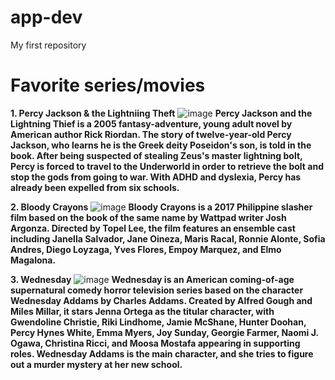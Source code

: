 # app-dev
My first repository
# Favorite series/movies

**1. Percy Jackson & the Lightniing Theft**
![image](https://i.pinimg.com/originals/1c/83/22/1c8322b46d0ea88a1d5c79b0384df024.jpg)
**Percy Jackson and the Lightning Thief is a 2005 fantasy-adventure, young adult novel by American author Rick Riordan. The story of twelve-year-old Percy Jackson, who learns he is the Greek deity Poseidon's son, is told in the book. After being suspected of stealing Zeus's master lightning bolt, Percy is forced to travel to the Underworld in order to retrieve the bolt and stop the gods from going to war. With ADHD and dyslexia, Percy has already been expelled from six schools.**

**2. Bloody Crayons**
![image](https://data-starcinema.abs-cbn.com/starcinema/starcinema/media/august/23/bloody-820.jpg?ext=.jpg)
**Bloody Crayons is a 2017 Philippine slasher film based on the book of the same name by Wattpad writer Josh Argonza. Directed by Topel Lee, the film features an ensemble cast including Janella Salvador, Jane Oineza, Maris Racal, Ronnie Alonte, Sofia Andres, Diego Loyzaga, Yves Flores, Empoy Marquez, and Elmo Magalona.**

**3. Wednesday**
![image](https://static1.srcdn.com/wordpress/wp-content/uploads/2022/09/Wednesday-Official-Poster.jpg)
**Wednesday is an American coming-of-age supernatural comedy horror television series based on the character Wednesday Addams by Charles Addams. Created by Alfred Gough and Miles Millar, it stars Jenna Ortega as the titular character, with Gwendoline Christie, Riki Lindhome, Jamie McShane, Hunter Doohan, Percy Hynes White, Emma Myers, Joy Sunday, Georgie Farmer, Naomi J. Ogawa, Christina Ricci, and Moosa Mostafa appearing in supporting roles. Wednesday Addams is the main character, and she tries to figure out a murder mystery at her new school.**
